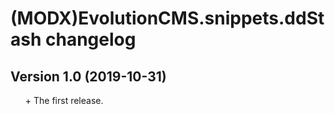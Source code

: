 # (MODX)EvolutionCMS.snippets.ddStash changelog


## Version 1.0 (2019-10-31)
* \+ The first release.


<link rel="stylesheet" type="text/css" href="https://DivanDesign.ru/assets/files/ddMarkdown.css" />
<style>ul{list-style:none;}</style>
